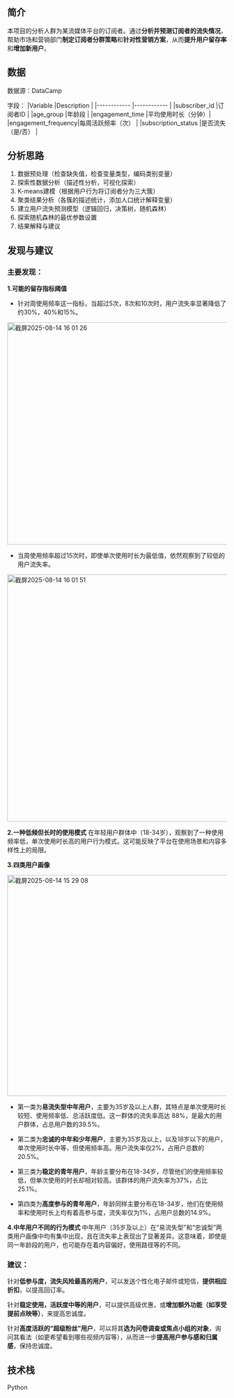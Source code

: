## 简介
本项目的分析人群为某流媒体平台的订阅者。通过**分析并预测订阅者的流失情况**，帮助市场和营销部门**制定订阅者分群策略**和**针对性营销方案**，从而**提升用户留存率**和**增加新用户**。

## 数据
数据源：DataCamp

字段：
|Variable            |Description      |
|------------        |------------     |
|subscriber_id       |订阅者ID          |
|age_group           |年龄段            |
|engagement_time     |平均使用时长（分钟）|
|engagement_frequency|每周活跃频率（次）  |
|subscription_status |是否流失（是/否）   |

## 分析思路
1. 数据预处理（检查缺失值，检查变量类型，编码类别变量）
2. 探索性数据分析（描述性分析，可视化探索）
3. K-means建模（根据用户行为将订阅者分为三大簇）
4. 聚类结果分析（各簇的描述统计，添加人口统计解释变量）
5. 建立用户流失预测模型（逻辑回归，决策树，随机森林）
6. 探索随机森林的最优参数设置
7. 结果解释与建议

## 发现与建议
### 主要发现：

**1.可能的留存指标阈值**

* 针对周使用频率这一指标，当超过5次，8次和10次时，用户流失率显著降低了约30%，40%和15%。
  
<img width="694" height="509" alt="截屏2025-08-14 16 01 26" src="https://github.com/user-attachments/assets/932ce731-d0cc-4153-bc1c-829f708025bb" />

* 当周使用频率超过15次时，即使单次使用时长为最低值，依然观察到了较低的用户流失率。

<img width="734" height="566" alt="截屏2025-08-14 16 01 51" src="https://github.com/user-attachments/assets/e3cec64a-3ef9-4795-a42f-8011816e0f3c" />

**2.一种低频但长时的使用模式**
在年轻用户群体中（18-34岁），观察到了一种使用频率低，单次使用时长高的用户行为模式。这可能反映了平台在使用场景和内容多样性上的局限。

**3.四类用户画像**

<img width="736" height="506" alt="截屏2025-08-14 15 29 08" src="https://github.com/user-attachments/assets/5ddb722e-9f4c-4211-9563-ba8bf8ddb76c" />

* 第一类为**易流失型中年用户**，主要为35岁及以上人群，其特点是单次使用时长较短、使用频率低、总活跃度低。这一群体的流失率高达 88%，是最大的用户群体，占总用户数的39.5%。

* 第二类为**忠诚的中年和少年用户**，主要为35岁及以上，以及18岁以下的用户，单次使用时长中等，但使用频率高。用户流失率仅2%，占用户总数的20.5%。

* 第三类为**稳定的青年用户**，年龄主要分布在18-34岁，尽管他们的使用频率较低，但单次使用的时长却相对较高。该群体的用户流失率为37%，占比25.1%。

* 第四类为**高度参与的青年用户**，年龄同样主要分布在18-34岁，他们在使用频率和使用时长上均有着高参与度，流失率仅为1%，占用户总数的14.9%。

**4.中年用户不同的行为模式**
中年用户（35岁及以上）在“易流失型”和“忠诚型”两类用户画像中均有集中出现，且在流失率上表现出了显著差异。这意味着，即使是同一年龄段的用户，也可能存在着内容偏好，使用路径等的不同。



### 建议：
针对**低参与度，流失风险最高的用户**，可以发送个性化电子邮件或短信，**提供相应折扣**，以提高回订率。

针对**稳定使用，活跃度中等的用户**，可以提供高级优惠，或**增加额外功能（如享受提前点映等）**，来提高忠诚度。

针对**高度活跃的“超级粉丝”用户**，可以将其**选为问卷调查或焦点小组的对象**，询问其看法（如更希望看到哪些视频内容等），从而进一步**提高用户参与感和归属感**，保持忠诚度。



## 技术栈
Python
